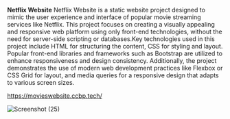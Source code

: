 **Netflix Website**
Netflix Website is a static website project designed to mimic the user experience and interface of popular movie streaming services like Netflix. This project focuses on creating a visually appealing 
and responsive web platform using only front-end technologies, without the need for server-side scripting or databases.Key technologies used in this project include HTML for structuring the content,
CSS for styling and layout. Popular front-end libraries and frameworks such as Bootstrap are utilized to enhance responsiveness and design consistency. Additionally, the project demonstrates 
the use of modern web development practices like Flexbox or CSS Grid for layout, and media queries for a responsive design that adapts to various screen sizes.

https://movieswebsite.ccbp.tech/

![Screenshot (25)](https://github.com/user-attachments/assets/34e3e6c9-19b5-4bb5-99a8-9fc5d669c2c4)


